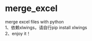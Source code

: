 # merge_excel
merge excel files with python</br>
1、依赖xlwings，请自行pip install xlwings</br>
2、enjoy it！
